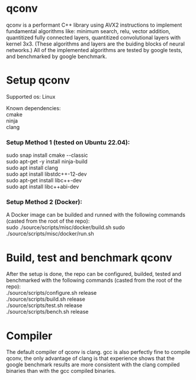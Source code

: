 # qconv
qconv is a performant C++ library using AVX2 instructions to implement fundamental algorithms like: minimum search, relu, vector addition, quantitized fully connected layers, quantitized convolutional layers with kernel 3x3. (These algorithms and layers are the buiding blocks of neural networks.) All of the implemented algorithms are tested by google tests, and benchmarked by google benchmark.

# Setup qconv
Supported os: Linux  

Known dependencies:  
cmake  
ninja  
clang  

### Setup Method 1 (tested on Ubuntu 22.04):  
sudo snap install cmake --classic  
sudo apt-get -y install ninja-build  
sudo apt install clang  
sudo apt install libstdc++-12-dev  
sudo apt-get install libc++-dev  
sudo apt install libc++abi-dev  

### Setup Method 2 (Docker):
A Docker image can be builded and runned with the following commands (casted from the root of the repo):  
sudo ./source/scripts/misc/docker/build.sh 
sudo ./source/scripts/misc/docker/run.sh

# Build, test and benchmark qconv
After the setup is done, the repo can be configured, builded, tested and benchmarked with the following commands (casted from the root of the repo):  
./source/scripts/configure.sh release  
./source/scripts/build.sh release  
./source/scripts/test.sh release  
./source/scripts/bench.sh release
  
# Compiler
The default compiler of qconv is clang. gcc is also perfectly fine to compile qconv, 
the only advantage of clang is that experience shows that the google benchmark results are more consistent with the clang compiled binaries than with the gcc compiled binaries. 

